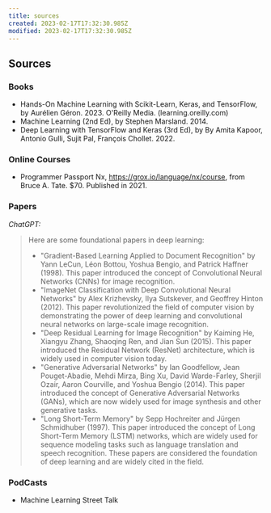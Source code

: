 ```yaml
---
title: sources
created: 2023-02-17T17:32:30.985Z
modified: 2023-02-17T17:32:30.985Z
---
```


## Sources

### Books

* Hands-On Machine Learning with Scikit-Learn, Keras, and TensorFlow, by Aurélien Géron. 2023. O'Reilly Media. (learning.oreilly.com)
* Machine Learning (2nd Ed), by Stephen Marsland. 2014.
* Deep Learning with TensorFlow and Keras (3rd Ed), by By Amita Kapoor, Antonio Gulli, Sujit Pal, François Chollet. 2022.

### Online Courses

* Programmer Passport Nx, <https://grox.io/language/nx/course>, from Bruce A. Tate. $70. Published in 2021.

### Papers

_ChatGPT:_

> Here are some foundational papers in deep learning:
>
> * "Gradient-Based Learning Applied to Document Recognition" by Yann LeCun, Léon Bottou, Yoshua Bengio, and Patrick Haffner (1998). This paper introduced the concept of Convolutional Neural Networks (CNNs) for image recognition.
> * "ImageNet Classification with Deep Convolutional Neural Networks" by Alex Krizhevsky, Ilya Sutskever, and Geoffrey Hinton (2012). This paper revolutionized the field of computer vision by demonstrating the power of deep learning and convolutional neural networks on large-scale image recognition.
> * "Deep Residual Learning for Image Recognition" by Kaiming He, Xiangyu Zhang, Shaoqing Ren, and Jian Sun (2015). This paper introduced the Residual Network (ResNet) architecture, which is widely used in computer vision today.
> * "Generative Adversarial Networks" by Ian Goodfellow, Jean Pouget-Abadie, Mehdi Mirza, Bing Xu, David Warde-Farley, Sherjil Ozair, Aaron Courville, and Yoshua Bengio (2014). This paper introduced the concept of Generative Adversarial Networks (GANs), which are now widely used for image synthesis and other generative tasks.
> * "Long Short-Term Memory" by Sepp Hochreiter and Jürgen Schmidhuber (1997). This paper introduced the concept of Long Short-Term Memory (LSTM) networks, which are widely used for sequence modeling tasks such as language translation and speech recognition.
>   These papers are considered the foundation of deep learning and are widely cited in the field.

### PodCasts

* Machine Learning Street Talk
